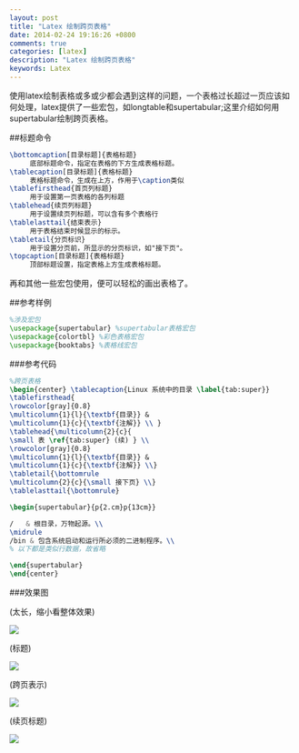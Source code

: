 ```yaml
---
layout: post
title: "Latex 绘制跨页表格"
date: 2014-02-24 19:16:26 +0800
comments: true
categories: [latex]
description: "Latex 绘制跨页表格" 
keywords: Latex 
---
```


使用latex绘制表格或多或少都会遇到这样的问题，一个表格过长超过一页应该如何处理，latex提供了一些宏包，如longtable和supertabular;这里介绍如何用supertabular绘制跨页表格。
<!--more-->
##标题命令

``` latex 宏包相关命令
\bottomcaption[目录标题]{表格标题}  
	 底部标题命令，指定在表格的下方生成表格标题。	
\tablecaption[目录标题]{表格标题}  
	 表格标题命令，生成在上方，作用于\caption类似	
\tablefirsthead{首页列标题}  
	 用于设置第一页表格的各列标题 	
\tablehead{续页列标题}  
	 用于设置续页列标题，可以含有多个表格行 	
\tablelasttail{结束表示}  
	 用于表格结束时候显示的标示。 	
\tabletail{分页标识}  
	 用于设置分页前，所显示的分页标识，如"接下页"。	
\topcaption[目录标题]{表格标题}  
	 顶部标题设置，指定表格上方生成表格标题。 	
```


再和其他一些宏包使用，便可以轻松的画出表格了。  

##参考样例

```latex 宏包
%涉及宏包
\usepackage{supertabular} %supertabular表格宏包
\usepackage{colortbl} %彩色表格宏包
\usepackage{booktabs} %表格线宏包
```

###参考代码

```latex
%跨页表格
\begin{center} \tablecaption{Linux 系统中的目录 \label{tab:super}}
\tablefirsthead{
\rowcolor[gray]{0.8}
\multicolumn{1}{l}{\textbf{目录}} & 
\multicolumn{1}{c}{\textbf{注解}} \\ }
\tablehead{\multicolumn{2}{c}{
\small 表 \ref{tab:super} (续) } \\
\rowcolor[gray]{0.8}
\multicolumn{1}{l}{\textbf{目录}} & 
\multicolumn{1}{c}{\textbf{注解}} \\}
\tabletail{\bottomrule
\multicolumn{2}{c}{\small 接下页} \\}
\tablelasttail{\bottomrule}

\begin{supertabular}{p{2.cm}p{13cm}}

/	& 根目录，万物起源。\\
\midrule
/bin & 包含系统启动和运行所必须的二进制程序。\\
% 以下都是类似行数据，故省略

\end{supertabular}
\end{center}
```

###效果图

(太长，缩小看整体效果)  

![](http://unkeltao.qiniudn.com/img/001.png) 

(标题)  

![](http://unkeltao.qiniudn.com/img/002.png) 

(跨页表示)  

![](http://unkeltao.qiniudn.com/img/003.png) 

(续页标题)  

![](http://unkeltao.qiniudn.com/img/004.png)



